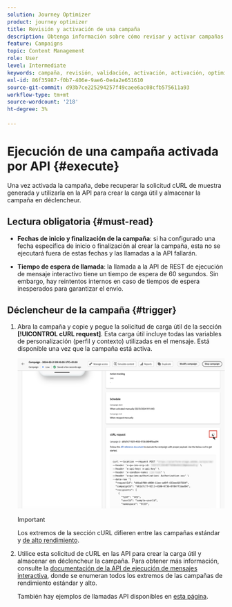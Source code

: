 ```yaml
---
solution: Journey Optimizer
product: journey optimizer
title: Revisión y activación de una campaña
description: Obtenga información sobre cómo revisar y activar campañas en Journey Optimizer
feature: Campaigns
topic: Content Management
role: User
level: Intermediate
keywords: campaña, revisión, validación, activación, activación, optimizador
exl-id: 86f35987-f0b7-406e-9ae6-0e4a2e651610
source-git-commit: d93b7ce225294257f49caee6ac08cfb575611a93
workflow-type: tm+mt
source-wordcount: '218'
ht-degree: 3%

---
```



# Ejecución de una campaña activada por API {#execute}

Una vez activada la campaña, debe recuperar la solicitud cURL de muestra generada y utilizarla en la API para crear la carga útil y almacenar la campaña en déclencheur.

## Lectura obligatoria {#must-read}

* **Fechas de inicio y finalización de la campaña**: si ha configurado una fecha específica de inicio o finalización al crear la campaña, esta no se ejecutará fuera de estas fechas y las llamadas a la API fallarán.

* **Tiempo de espera de llamada**: la llamada a la API de REST de ejecución de mensaje interactivo tiene un tiempo de espera de 60 segundos. Sin embargo, hay reintentos internos en caso de tiempos de espera inesperados para garantizar el envío.

## Déclencheur de la campaña {#trigger}

1. Abra la campaña y copie y pegue la solicitud de carga útil de la sección **[!UICONTROL cURL request]**. Esta carga útil incluye todas las variables de personalización (perfil y contexto) utilizadas en el mensaje. Está disponible una vez que la campaña está activa.

   ![](assets/api-triggered-curl.png)

   >[!IMPORTANT]
   >
   >Los extremos de la sección cURL difieren entre las campañas estándar y [de alto rendimiento](../campaigns/api-triggered-high-throughput.md).

1. Utilice esta solicitud de cURL en las API para crear la carga útil y almacenar en déclencheur la campaña. Para obtener más información, consulte la [documentación de la API de ejecución de mensajes interactiva](https://developer.adobe.com/journey-optimizer-apis/references/messaging/#tag/execution), donde se enumeran todos los extremos de las campañas de rendimiento estándar y alto.

   También hay ejemplos de llamadas API disponibles en [esta página](https://developer.adobe.com/journey-optimizer-apis/references/messaging-samples/).
